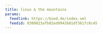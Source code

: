 ```yaml
---
title: linux & the mountains
params:
  feedlink: https://bzed.de/index.xml
  feedid: 8309823afb82ed9942681df361fc8c45
---
```

